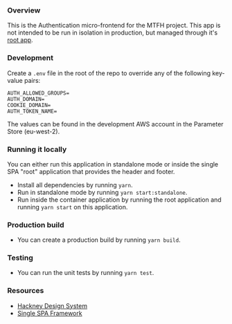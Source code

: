 ### Overview

This is the Authentication micro-frontend for the MTFH project.
This app is not intended to be run in isolation in production, but managed through it's [root app](https://github.com/LBHackney-IT/mtfh-frontend-root).

### Development

Create a `.env` file in the root of the repo to override any of the following key-value pairs:

```env
AUTH_ALLOWED_GROUPS=
AUTH_DOMAIN=
COOKIE_DOMAIN=
AUTH_TOKEN_NAME=
```

The values can be found in the development AWS account in the Parameter Store (eu-west-2).

### Running it locally

You can either run this application in standalone mode or inside the single SPA "root" application that provides the header and footer.

-   Install all dependencies by running `yarn`.
-   Run in standalone mode by running `yarn start:standalone`.
-   Run inside the container application by running the root application and running `yarn start` on this application.

### Production build

-   You can create a production build by running `yarn build`.

### Testing

-   You can run the unit tests by running `yarn test`.

### Resources

-   [Hackney Design System](https://design-system.hackney.gov.uk/)
-   [Single SPA Framework](https://single-spa.js.org/)

